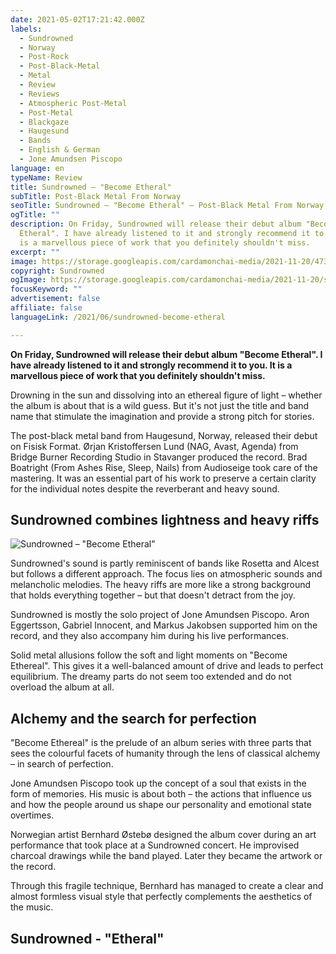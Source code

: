 ```yaml
---
date: 2021-05-02T17:21:42.000Z
labels:
  - Sundrowned
  - Norway
  - Post-Rock
  - Post-Black-Metal
  - Metal
  - Review
  - Reviews
  - Atmospheric Post-Metal
  - Post-Metal
  - Blackgaze
  - Haugesund
  - Bands
  - English & German
  - Jone Amundsen Piscopo
language: en
typeName: Review
title: Sundrowned – "Become Etheral"
subTitle: Post-Black Metal From Norway
seoTitle: Sundrowned – "Become Etheral" – Post-Black Metal From Norway
ogTitle: ""
description: On Friday, Sundrowned will release their debut album "Become
  Etheral". I have already listened to it and strongly recommend it to you. It
  is a marvellous piece of work that you definitely shouldn't miss.
excerpt: ""
image: https://storage.googleapis.com/cardamonchai-media/2021-11-20/473924-jpg-imagine-0878b8_067cb7_1440_1080/640.webp
copyright: Sundrowned
ogImage: https://storage.googleapis.com/cardamonchai-media/2021-11-20/sundrowned-fb-jpg-imagine-0868a8_087cb6_1200_628/640.webp
focusKeyword: ""
advertisement: false
affiliate: false
languageLink: /2021/06/sundrowned-become-etheral

---
```


**On Friday, Sundrowned will release their debut album "Become Etheral". I have already listened to it and strongly recommend it to you. It is a marvellous piece of work that you definitely shouldn't miss.**

Drowning in the sun and dissolving into an ethereal figure of light – whether the album is about that is a wild guess. But it's not just the title and band name that stimulate the imagination and provide a strong pitch for stories.

The post-black metal band from Haugesund, Norway, released their debut on Fisisk Format. Ørjan Kristoffersen Lund (NAG, Avast, Agenda) from Bridge Burner Recording Studio in Stavanger produced the record. Brad Boatright (From Ashes Rise, Sleep, Nails) from Audioseige took care of the mastering. It was an essential part of his work to preserve a certain clarity for the individual notes despite the reverberant and heavy sound.

## Sundrowned combines lightness and heavy riffs

![Sundrowned – "Become Etheral"](https://storage.googleapis.com/cardamonchai-media/2021-11-20/708576-jpg-imagine-48b8f8_60bfef_1440_1440/640.webp 'Sundrowned – "Become Etheral"')

Sundrowned's sound is partly reminiscent of bands like Rosetta and Alcest but follows a different approach. The focus lies on atmospheric sounds and melancholic melodies. The heavy riffs are more like a strong background that holds everything together – but that doesn't detract from the joy.

Sundrowned is mostly the solo project of Jone Amundsen Piscopo. Aron Eggertsson, Gabriel Innocent, and Markus Jakobsen supported him on the record, and they also accompany him during his live performances.

Solid metal allusions follow the soft and light moments on "Become Ethereal". This gives it a well-balanced amount of drive and leads to perfect equilibrium. The dreamy parts do not seem too extended and do not overload the album at all.

## Alchemy and the search for perfection

"Become Ethereal" is the prelude of an album series with three parts that sees the colourful facets of humanity through the lens of classical alchemy – in search of perfection.

Jone Amundsen Piscopo took up the concept of a soul that exists in the form of memories. His music is about both – the actions that influence us and how the people around us shape our personality and emotional state overtimes.

Norwegian artist Bernhard Østebø designed the album cover during an art performance that took place at a Sundrowned concert. He improvised charcoal drawings while the band played. Later they became the artwork or the record.

Through this fragile technique, Bernhard has managed to create a clear and almost formless visual style that perfectly complements the aesthetics of the music.

## Sundrowned - "Etheral"

<YouTube id="KzhPvnkk938" />
